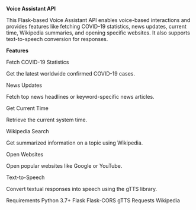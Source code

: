**Voice Assistant API**

This Flask-based Voice Assistant API enables voice-based interactions and provides features like fetching COVID-19 statistics, news updates, current time, Wikipedia summaries, and opening specific websites. It also supports text-to-speech conversion for responses.

**Features**

Fetch COVID-19 Statistics

Get the latest worldwide confirmed COVID-19 cases.

News Updates

Fetch top news headlines or keyword-specific news articles.

Get Current Time

Retrieve the current system time.

Wikipedia Search

Get summarized information on a topic using Wikipedia.

Open Websites

Open popular websites like Google or YouTube.

Text-to-Speech

Convert textual responses into speech using the gTTS library.

Requirements
Python 3.7+
Flask
Flask-CORS
gTTS
Requests
Wikipedia
